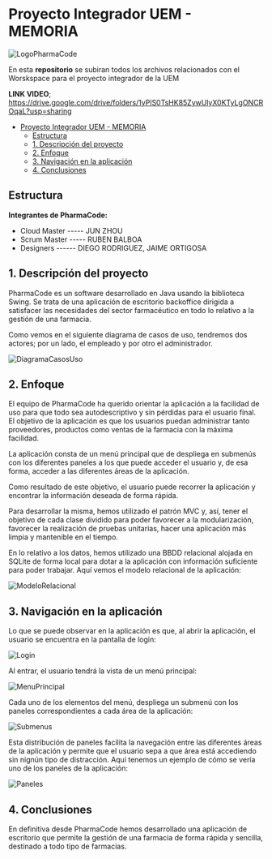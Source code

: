 

# Proyecto Integrador UEM - MEMORIA 


![LogoPharmaCode](Documentacion/Imagenes/LogoPharma.png)



En esta **repositorio** se subiran todos los archivos relacionados con el Worskspace para el proyecto integrador de la UEM


**LINK VIDEO**; https://drive.google.com/drive/folders/1yPlS0TsHK85ZywUlyX0KTyLgONCROqaL?usp=sharing

<!-- @import "[TOC]" {cmd="toc" depthFrom=1 depthTo=6 orderedList=false} -->

<!-- code_chunk_output -->

- [Proyecto Integrador UEM - MEMORIA](#proyecto-integrador-uem-memoria)
  - [Estructura](#estructura)
  - [1. Descripción del proyecto](#1-descripción-del-proyecto)
  - [2. Enfoque](#2-enfoque)
  - [3. Navigación en la aplicación](#3-navigación-en-la-aplicación)
  - [4. Conclusiones](#4-conclusiones)

<!-- /code_chunk_output -->


## Estructura








**Integrantes de PharmaCode:**
- Cloud Master ----- JUN ZHOU
- Scrum Master ----- RUBEN BALBOA
- Designers ------ DIEGO RODRIGUEZ, JAIME ORTIGOSA


## 1. Descripción del proyecto
PharmaCode es un software desarrollado en Java usando la biblioteca Swing.
Se trata de una aplicación de escritorio backoffice dirigida a satisfacer las necesidades del sector farmacéutico en todo lo relativo a la gestión de una farmacia.

Como vemos en el siguiente diagrama de casos de uso, tendremos dos actores; por un lado, el empleado y por otro el administrador.

![DiagramaCasosUso](./Documentacion/Imagenes/DiagramaCasosUso.png)

## 2. Enfoque
El equipo de PharmaCode ha querido orientar la aplicación a la facilidad de uso para que todo sea autodescriptivo y sin pérdidas para el usuario final.
El objetivo de la aplicación es que los usuarios puedan administrar tanto proveedores, productos como ventas de la farmacia con la máxima facilidad.

La aplicación consta de un menú principal que de despliega en submenús con los diferentes paneles a los que puede acceder el usuario y, de esa forma, acceder a las diferentes áreas de la aplicación.

Como resultado de este objetivo, el usuario puede recorrer la aplicación y encontrar la información deseada de forma rápida.

Para desarrollar la misma, hemos utilizado el patrón MVC y, así, tener el objetivo de cada clase dividido para poder favorecer a la modularización, favorecer la realización de pruebas unitarias, hacer una aplicación más limpia y mantenible en el tiempo.

En lo relativo a los datos, hemos utilizado una BBDD relacional alojada en SQLite de forma local para dotar a la aplicación con información suficiente para poder trabajar.
Aquí vemos el modelo relacional de la aplicación:

![ModeloRelacional](Documentacion/Imagenes/MER.png)


## 3. Navigación en la aplicación
Lo que se puede observar en la aplicación es que, al abrir la aplicación, el usuario se encuentra en la pantalla de login:

![Login](Documentacion/Imagenes/LoginPharmaCode.png)

Al entrar, el usuario tendrá la vista de un menú principal:

![MenuPrincipal](Documentacion/Imagenes/MenuPrincipalPharmaCode.png)

Cada uno de los elementos del menú, despliega un submenú con los paneles correspondientes a cada área de la aplicación:

![Submenus](Documentacion/Imagenes/SubmenuPharmaCode.png)

Esta distribución de paneles facilita la navegación entre las diferentes áreas de la aplicación y permite que el usuario sepa a que área está accediendo sin nignún tipo de distracción.
Aquí tenemos un ejemplo de cómo se vería uno de los paneles de la aplicación:

![Paneles](Documentacion/Imagenes/EjemploPanelPharmaCode.png)

## 4. Conclusiones
En definitiva desde PharmaCode hemos desarrollado una aplicación de escritorio que permite la gestión de una farmacia de forma rápida y sencilla, destinado a todo tipo de farmacias. 

